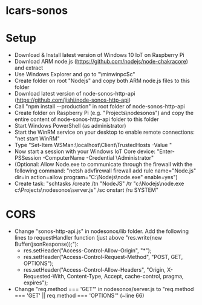 # lcars-sonos

# Setup
- Download & Install latest version of Windows 10 IoT on Raspberry Pi
- Download ARM node.js (https://github.com/nodejs/node-chakracore) and extract
- Use Windows Explorer and go to "\\minwinpc\$c"
- Create folder on root "Nodejs" and copy both ARM node.js files to this folder
- Download latest version of node-sonos-http-api (https://github.com/jishi/node-sonos-http-api)
- Call "npm install --production" in root folder of node-sonos-http-api
- Create folder on Raspberry Pi (e.g. "Projects\nodesonos") and copy the entire content of node-sonos-http-api folder to this folder
- Start Windows PowerShell (as administrator)
- Start the WinRM service on your desktop to enable remote connections: "net start WinRM"
- Type "Set-Item WSMan:\localhost\Client\TrustedHosts -Value <machine-name or IP Address>"
- Now start a session with your Windows IoT Core device: "Enter-PSSession -ComputerName <machine-name or IP Address> -Credential <machine-name or IP Address or localhost>\Administrator"
- (Optional: Allow Node.exe to communicate through the firewall with the following command: "netsh advfirewall firewall add rule name="Node.js" dir=in action=allow program="C:\Nodejs\node.exe" enable=yes")
- Create task: "schtasks /create /tn "NodeJS" /tr "c:\Nodejs\node.exe c:\Projects\nodesonos\server.js" /sc onstart /ru SYSTEM"

# CORS
- Change "sonos-http-api.js" in nodesonos/lib folder. Add the following lines to requestHandler function (just above "res.write(new Buffer(jsonResponse));"):
    - res.setHeader("Access-Control-Allow-Origin", "*");
    - res.setHeader("Access-Control-Request-Method", "POST, GET, OPTIONS");
    - res.setHeader("Access-Control-Allow-Headers", "Origin, X-Requested-With, Content-Type, Accept, cache-control, pragma, expires");
- Change "req.method === 'GET'" in nodesonos/server.js to "req.method === 'GET' || req.method === 'OPTIONS'" (~line 66)
